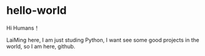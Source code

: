# hello-world

Hi Humans！

LaiMing here, I am just studing Python, I want see some good projects in the world, so I am here, github. 

